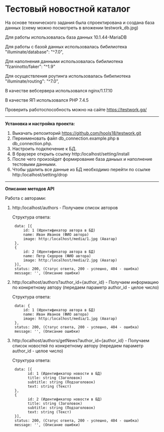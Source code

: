 # Тестовый новостной каталог
На основе технического задания была спроектирована и создана база данных (схему можно посмотреть в вложении testwork_db.jpg)

Для работы использовалась база данных 10.1.44-MariaDB

Для работы с базой данных использовалась бибилиотека  "illuminate/database": "^7.0",

Для наполнения данными использовалась бибилиотека "fzaninotto/faker": "^1.9"

Для осуществления роутинга использовалась бибилиотека  "illuminate/routing": "^7.0",

В качестве вебсервера использовался nginx/1.17.10

В качестве ЯП использовался PHP 7.4.5 

Проверить работоспособность можно на сайте https://testwork.gq/
________________________________________________________________________________________

**Установка и настройка проекта:**

1. Выкачать репозиторий https://github.com/hools18/testwork.git
2. Переименовать файл db_connection.example.php в db_connection.php.
3. Настроить подключение к БД.
4. В браузере открыть ссылку http:/localhost/setting/install
5. После чего произойдет формирование база даныых и наполнение тестовыми данными.
6. Чтобы удалить все данные из БД необходимо перейти по ссылке http:/localhost/setting/drop
____________________________________________________________________________________________

**Описание методов API**

Работа с авторами:
1. http:/localhost/authors - Получаем список авторов

    Структура ответа: 
    
        data: [{
            id: 1 (Идентификатор автора в БД)
            name: Иван Иванов (ФИО автора)
            image: http:/localhost/media/1.jpg (Аватар)
        },
        {
            id: 2 (Идентификатор автора в БД)
            name: Петр Сидоров (ФИО автора)
            image: http:/localhost/media/2.jpg (Аватар)
        }],
        status: 200, (Статус ответа, 200 - успешно, 404 - ошибка)
        message: '', (Описание ошибки)
        
2. http:/localhost/authors?author_id={author_id} - Получаем информацию по конкретному автору (передаем параметр author_id - целое число)

    Структура ответа: 
    
        data: {
            id: 1 (Идентификатор автора в БД)
            name: Иван Иванов (ФИО автора)
            image: http:/localhost/media/1.jpg (Аватар)
        },
        status: 200, (Статус ответа, 200 - успешно, 404 - ошибка)
        message: '', (Описание ошибки)

3. http:/localhost/authors/getNews?author_id={author_id} - Получаем список новостей по конкретному автору (передаем параметр author_id - целое число)

    Структура ответа: 
    
        data: [{
              id: 1 (Идентификатор новости в БД)
              title: string (Заголовок)
              subtitle: string (Подзаголовок)
              text: string (Текст)
        },
        {
              id: 2 (Идентификатор новости в БД)
              title: string (Заголовок)
              subtitle: string (Подзаголовок)
              text: string (Текст)
        }],
        status: 200, (Статус ответа, 200 - успешно, 404 - ошибка)
        message: '', (Описание ошибки)